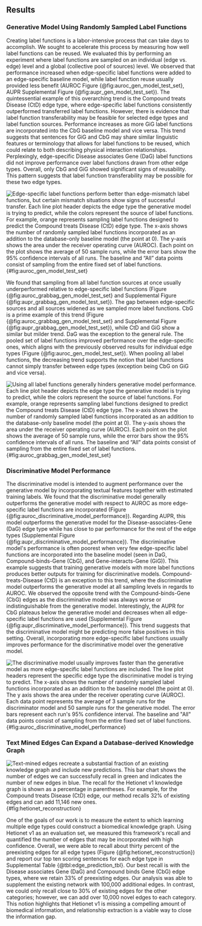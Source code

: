 ## Results

### Generative Model Using Randomly Sampled Label Functions

Creating label functions is a labor-intensive process that can take days to accomplish.
We sought to accelerate this process by measuring how well label functions can be reused.
We evaluated this by performing an experiment where label functions are sampled on an individual (edge vs. edge) level and a global (collective pool of sources) level.
We observed that performance increased when edge-specific label functions were added to an edge-specific baseline model, while label function reuse usually provided less benefit (AUROC Figure {@fig:auroc_gen_model_test_set}, AUPR Supplemental Figure {@fig:aupr_gen_model_test_set}).
The quintessential example of this overarching trend is the Compound treats Disease (CtD) edge type, where edge-specific label functions consistently outperformed transferred label functions.
However, there is evidence that label function transferability may be feasible for selected edge types and label function sources. 
Performance increases as more GiG label functions are incorporated into the CbG baseline model and vice versa.
This trend suggests that sentences for GiG and CbG may share similar linguistic features or terminology that allows for label functions to be reused, which could relate to both describing physical interaction relationships.
Perplexingly, edge-specific Disease associates Gene (DaG) label functions did not improve performance over label functions drawn from other edge types.
Overall, only CbG and GiG showed significant signs of reusability.
This pattern suggests that label function transferability may be possible for these two edge types.

![
Edge-specific label functions perform better than edge-mismatch label functions, but certain mismatch situations show signs of successful transfer.
Each line plot header depicts the edge type the generative model is trying to predict, while the colors represent the source of label functions.
For example, orange represents sampling label functions designed to predict the Compound treats Disease (CtD) edge type.
The x-axis shows the number of randomly sampled label functions incorporated as an addition to the database-only baseline model (the point at 0).
The y-axis shows the area under the receiver operating curve (AUROC).
Each point on the plot shows the average of 50 sample runs, while the error bars show the 95% confidence intervals of all runs.
The baseline and “All” data points consist of sampling from the entire fixed set of label functions.
](https://raw.githubusercontent.com/danich1/snorkeling-full-text/cd38c26db62f7eb7bc83fd9c424d0c8912512d06/figure_generation/output/figure_two.png){#fig:auroc_gen_model_test_set}

We found that sampling from all label function sources at once usually underperformed relative to edge-specific label functions (Figure {@fig:auroc_grabbag_gen_model_test_set} and Supplemental Figure {@fig:aupr_grabbag_gen_model_test_set}).
The gap between edge-specific sources and all sources widened as we sampled more label functions.
CbG is a prime example of this trend (Figure {@fig:auroc_grabbag_gen_model_test_set} and Supplemental Figure {@fig:aupr_grabbag_gen_model_test_set}), while CtD and GiG show a similar but milder trend.
DaG was the exception to the general rule.
The pooled set of label functions improved performance over the edge-specific ones, which aligns with the previously observed results for individual edge types (Figure {@fig:auroc_gen_model_test_set}).
When pooling all label functions, the decreasing trend supports the notion that label functions cannot simply transfer between edge types (exception being CbG on GiG and vice versa).

![
Using all label functions generally hinders generative model performance.
Each line plot header depicts the edge type the generative model is trying to predict, while the colors represent the source of label functions.
For example, orange represents sampling label functions designed to predict the Compound treats Disease (CtD) edge type.
The x-axis shows the number of randomly sampled label functions incorporated as an addition to the database-only baseline model (the point at 0).
The y-axis shows the area under the receiver operating curve (AUROC).
Each point on the plot shows the average of 50 sample runs, while the error bars show the 95% confidence intervals of all runs.
The baseline and “All” data points consist of sampling from the entire fixed set of label functions.
](https://raw.githubusercontent.com/danich1/snorkeling-full-text/cd38c26db62f7eb7bc83fd9c424d0c8912512d06/figure_generation/output/figure_four.png){#fig:auroc_grabbag_gen_model_test_set}


### Discriminative Model Performance

The discriminative model is intended to augment performance over the generative model by incorporating textual features together with estimated training labels.
We found that the discriminative model generally outperforms the generative model with respect to AUROC as more edge-specific label functions are incorporated (Figure {@fig:auroc_discriminative_model_performance}).
Regarding AUPR, this model outperforms the generative model for the Disease-associates-Gene (DaG) edge type while has close to par performance for the rest of the edge types (Supplemental Figure {@fig:aupr_discriminative_model_performance}).
The discriminative model's performance is often poorest when very few edge-specific label functions are incorporated into the baseline model (seen in DaG, Compound-binds-Gene (CbG), and Gene-interacts-Gene (GiG)). 
This example suggests that training generative models with more label functions produces better outputs for training for discriminative models. 
Compound-treats-Disease (CtD) is an exception to this trend, where the discriminative model outperforms the generative model at all sampling levels in regards to AUROC.
We observed the opposite trend with the Compound-binds-Gene (CbG) edges as the discriminative model was always worse or indistinguishable from the generative model.
Interestingly, the AUPR for CbG plateaus below the generative model and decreases when all edge-specific label functions are used (Supplemental Figure {@fig:aupr_discriminative_model_performance}).
This trend suggests that the discriminative model might be predicting more false positives in this setting.
Overall, incorporating more edge-specific label functions usually improves performance for the discriminative model over the generative model.

![
The discriminative model usually improves faster than the generative model as more edge-specific label functions are included.
The line plot headers represent the specific edge type the discriminative model is trying to predict.
The x-axis shows the number of randomly sampled label functions incorporated as an addition to the baseline model (the point at 0).
The y axis shows the area under the receiver operating curve (AUROC).
Each data point represents the average of 3 sample runs for the discriminator model and 50 sample runs for the generative model.
The error bars represent each run's 95% confidence interval.
The baseline and "All" data points consist of sampling from the entire fixed set of label functions.
](https://raw.githubusercontent.com/danich1/snorkeling-full-text/cd38c26db62f7eb7bc83fd9c424d0c8912512d06/figure_generation/output/figure_six.png){#fig:auroc_discriminative_model_performance}

### Text Mined Edges Can Expand a Database-derived Knowledge Graph

![
Text-mined edges recreate a substantial fraction of an existing knowledge graph and include new predictions.
This bar chart shows the number of edges we can successfully recall in green and indicates the number of new edges in blue.  
The recall for the Hetionet v1 knowledge graph is shown as a percentage in parentheses.
For example, for the Compound treats Disease (CtD) edge, our method recalls 32% of existing edges and can add 11,146 new ones.
](https://raw.githubusercontent.com/danich1/snorkeling-full-text/cd38c26db62f7eb7bc83fd9c424d0c8912512d06/figure_generation/output/figure_eight.png){#fig:hetionet_reconstruction}

One of the goals of our work is to measure the extent to which learning multiple edge types could construct a biomedical knowledge graph.
Using Hetionet v1 as an evaluation set, we measured this framework's recall and quantified the number of edges that may be incorporated with high confidence.
Overall, we were able to recall about thirty percent of the preexisting edges for all edge types (Figure {@fig:hetionet_reconstruction}) and report our top ten scoring sentences for each edge type in Supplemental Table {@tbl:edge_prediction_tbl}.
Our best recall is with the Disease associates Gene (DaG) and Compound binds Gene (CbG) edge types, where we retain 33% of preexisting edges.
Our analysis was able to supplement the existing network with 100,000 additional edges.
In contrast, we could only recall close to 30% of existing edges for the other categories; however, we can add over 10,000 novel edges to each category.
This notion highlights that Hetionet v1 is missing a compelling amount of biomedical information, and relationship extraction is a viable way to close the information gap.
